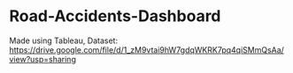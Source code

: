 # Road-Accidents-Dashboard
Made using Tableau,
Dataset: https://drive.google.com/file/d/1_zM9vtai9hW7gdqWKRK7pq4qiSMmQsAa/view?usp=sharing
